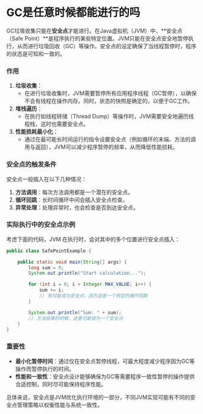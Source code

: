 # GC是任意时候都能进行的吗

<font style="color:rgba(0, 0, 0, 0.82);">GC垃圾收集只能在</font>**<font style="color:rgba(0, 0, 0, 0.82);">安全点</font>**<font style="color:rgba(0, 0, 0, 0.82);">才能进行。在Java虚拟机（JVM）中，**安全点（Safe Point）**是程序执行的某些特定位置。JVM只能在安全点安全地暂停执行，从而进行垃圾回收（GC）等操作。安全点的设定确保了当线程暂停时，程序的状态是可知和一致的。</font>

### <font style="color:rgba(0, 0, 0, 0.82);">作用</font>
1. **<font style="color:rgba(0, 0, 0, 0.82);">垃圾收集</font>**<font style="color:rgba(0, 0, 0, 0.82);">：</font>
    - <font style="color:rgba(0, 0, 0, 0.82);">在进行垃圾收集时，JVM需要暂停所有应用程序线程（GC暂停），以确保不会有线程在操作内存。同时，状态的快照是确定的，以便于GC工作。</font>
2. **<font style="color:rgba(0, 0, 0, 0.82);">堆栈遍历</font>**<font style="color:rgba(0, 0, 0, 0.82);">：</font>
    - <font style="color:rgba(0, 0, 0, 0.82);">在执行如线程转储（Thread Dump）等操作时，JVM需要安全地遍历线程栈，这时也需要安全点。</font>
3. **<font style="color:rgba(0, 0, 0, 0.82);">性能损耗最小化</font>**<font style="color:rgba(0, 0, 0, 0.82);">：</font>
    - <font style="color:rgba(0, 0, 0, 0.82);">通过在最可能长时间运行的指令设置安全点（例如循环的末端、方法的调用与返回），JVM可以减少程序暂停的频率，从而降低性能损耗。</font>

### <font style="color:rgba(0, 0, 0, 0.82);">安全点的触发条件</font>
<font style="color:rgba(0, 0, 0, 0.82);">安全点一般插入在以下几种情况：</font>

1. **<font style="color:rgba(0, 0, 0, 0.82);">方法调用</font>**<font style="color:rgba(0, 0, 0, 0.82);">：每次方法调用都是一个潜在的安全点。</font>
2. **<font style="color:rgba(0, 0, 0, 0.82);">循环回跳</font>**<font style="color:rgba(0, 0, 0, 0.82);">：长时间循环中间会插入安全点检查。</font>
3. **<font style="color:rgba(0, 0, 0, 0.82);">异常处理</font>**<font style="color:rgba(0, 0, 0, 0.82);">：处理异常时，也会检查是否到达安全点。</font>

### <font style="color:rgba(0, 0, 0, 0.82);">实际执行中的安全点示例</font>
<font style="color:rgba(0, 0, 0, 0.82);">考虑下面的代码，JVM 在执行时，会对其中的多个位置进行安全点插入：</font>

```java
public class SafePointExample {  

    public static void main(String[] args) {  
        long sum = 0;  
        System.out.println("Start calculation...");  

        for (int i = 0; i < Integer.MAX_VALUE; i++) {  
            sum += i;  
            // 有可能成为安全点，因为这是一个明显的循环回跳  
        }  

        System.out.println("Sum: " + sum);  
        // 方法结束的时候，这里可能成为一个安全点  
    }  
}
```

 

### <font style="color:rgba(0, 0, 0, 0.82);">重要性</font>
+ **<font style="color:rgba(0, 0, 0, 0.82);">最小化暂停时间</font>**<font style="color:rgba(0, 0, 0, 0.82);">：通过仅在安全点暂停线程，可最大程度减少程序因为GC等操作而暂停执行的时间。</font>
+ **<font style="color:rgba(0, 0, 0, 0.82);">性能和一致性</font>**<font style="color:rgba(0, 0, 0, 0.82);">：安全点设计能够确保为GC等需要程序一致性暂停的操作提供合适控制，同时尽可能保持程序性能。</font>

<font style="color:rgba(0, 0, 0, 0.82);">总体来说，安全点是JVM优化执行环境的一部分，不同JVM实现可能有不同的安全点管理策略以权衡性能与系统一致性。</font>

